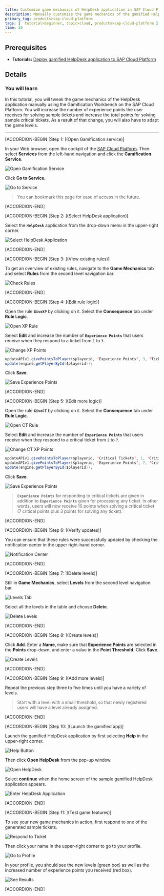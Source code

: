 ```yaml
---
title: Customize game mechanics of HelpDesk application in SAP Cloud Platform
description: Manually customize the game mechanics of the gamified HelpDesk application using the Gamification Workbench on the SAP Cloud Platform.
primary_tag: products>sap-cloud-platform
tags: [  tutorial>beginner, topic>cloud, products>sap-cloud-platform ]
time: 20
---
```


## Prerequisites  
- **Tutorials:** [Deploy gamified HelpDesk application to SAP Cloud Platform](https://developers.sap.com/tutorials/hcp-deploy-gamified-application.html)

## Details
### You will learn  
In this tutorial, you will tweak the game mechanics of the HelpDesk application manually using the Gamification Workbench on the SAP Cloud Platform. You will increase the number of experience points the user receives for solving sample tickets and increase the total points for solving sample critical tickets. As a result of that change, you will also have to adapt the game levels.


---

[ACCORDION-BEGIN [Step 1: ](Open Gamification service)]

In your Web browser, open the cockpit of the [SAP Cloud Platform](https://account.hanatrial.ondemand.com/cockpit). Then select **Services** from the left-hand navigation and click the **Gamification Service**.

![Open Gamification Service](1.png)


Click **Go to Service**.

![Go to Service](2.png)

>You can bookmark this page for ease of access in the future.


[ACCORDION-END]

[ACCORDION-BEGIN [Step 2: ](Select HelpDesk application)]

Select the **`HelpDesk`** application from the drop-down menu in the upper-right corner.

![Select HelpDesk Application](3.png)


[ACCORDION-END]

[ACCORDION-BEGIN [Step 3: ](View existing rules)]

To get an overview of existing rules, navigate to the **Game Mechanics** tab and select **Rules** from the second level navigation bar.

![Check Rules](4.png)


[ACCORDION-END]

[ACCORDION-BEGIN [Step 4: ](Edit rule logic)]

Open the rule **`GiveXP`** by clicking on it. Select the **Consequence** tab under **Rule Logic**.

![Open XP Rule](5.png)

Select **Edit** and increase the number of **`Experience Points`** that users receive when they respond to a ticket from `1` to `3`.

![Change XP Points](6.png)

```java
updateAPIv1.givePointsToPlayer($playerid, 'Experience Points', 3, 'Ticket processed');
update(engine.getPlayerById($playerid));
```

Click **Save**.

![Save Experience Points](7.png)


[ACCORDION-END]

[ACCORDION-BEGIN [Step 5: ](Edit more logic)]

Open the rule **`GiveCT`** by clicking on it. Select the **Consequence** tab under **Rule Logic**.

![Open CT Rule](8.png)

Select **Edit** and increase the number of **`Experience Points`** that users receive when they respond to a critical ticket from `2` to `7`.

![Change CT XP Points](9.png)

```java
updateAPIv1.givePointsToPlayer($playerid, 'Critical Tickets', 1, 'Critical ticket processed');
updateAPIv1.givePointsToPlayer($playerid, 'Experience Points', 7, 'Critical ticket processed');
update(engine.getPlayerById($playerid));
```

Click **Save**.

![Save Experience Points](10.png)

>**`Experience Points`** for responding to critical tickets are given in addition to **`Experience Points`** given for processing any ticket. In other words, users will now receive 10 points when solving a critical ticket (7 critical points plus 3 points for solving any ticket).


[ACCORDION-END]

[ACCORDION-BEGIN [Step 6: ](Verify updates)]

You can ensure that these rules were successfully updated by checking the notification center in the upper right-hand corner.

![Notification Center](11.png)


[ACCORDION-END]

[ACCORDION-BEGIN [Step 7: ](Delete levels)]

Still in **Game Mechanics**, select **Levels** from the second level navigation bar.

![Levels Tab](12.png)

Select all the levels in the table and choose **Delete**.

![Delete Levels](13.png)


[ACCORDION-END]

[ACCORDION-BEGIN [Step 8: ](Create levels)]

Click **Add**. Enter a **Name**, make sure that **Experience Points** are selected in the **Points** drop-down, and enter a value in the **Point Threshold**. Click **Save**.

![Create Levels](14.png)


[ACCORDION-END]

[ACCORDION-BEGIN [Step 9: ](Add more levels)]

Repeat the previous step three to five times until you have a variety of levels.

>Start with a level with a small threshold, so that newly registered users will have a level already assigned.


[ACCORDION-END]

[ACCORDION-BEGIN [Step 10: ](Launch the gamified app)]

Launch the gamified HelpDesk application by first selecting **Help** in the upper-right corner.

![Help Button](16.png)

Then click **Open HelpDesk** from the pop-up window.

![Open HelpDesk](17.png)

Select **continue** when the home screen of the sample gamified HelpDesk application appears.

![Enter HelpDesk Application](18.png)


[ACCORDION-END]

[ACCORDION-BEGIN [Step 11: ](Test game features)]

To see your new game mechanics in action, first respond to one of the generated sample tickets.

![Respond to Ticket](19.png)

Then click your name in the upper-right corner to go to your profile.

![Go to Profile](20.png)

In your profile, you should see the new levels (green box) as well as the increased number of experience points you received (red box).

![See Results](21.png)


[ACCORDION-END]


